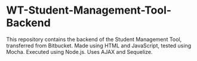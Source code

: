 # WT-Student-Management-Tool-Backend
This repository contains the backend of the Student Management Tool, transferred from Bitbucket. Made using HTML and JavaScript, tested using Mocha. Executed using Node.js. Uses AJAX and Sequelize.
